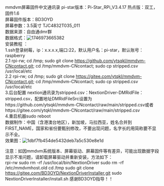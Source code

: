 
mmdvm屏幕固件中文通讯录 
pi-star版本：Pi-Star_RPi_V3.4.17 
热点版：双工，固件1.6  
屏幕固件版本：BD3OYD  
屏幕参数：3.5英寸 TJC4832T035_011  
数据来源：自由通dmr群  
数据格式：![1746973665382](https://github.com/user-attachments/assets/49c49459-8cc8-4fad-9ac2-38af8e6ad45b)  
安装教程 ：  
1.ssh登录树莓，ip：x.x.x.x,端口:22，默认用户名：pi-star，默认账号：raspberry  
2.1 rpi-rw; cd /tmp; sudo git clone https://github.com/ytsqkl/mmdvm-CNcontact.git; cd /tmp/mmdvm-CNcontact; sudo cp stripped.csv /usr/local/etc  
2.2 rpi-rw; cd /tmp; sudo git clone https://gitee.com/ytqkl/mmdvm-CNcontact.git; cd /tmp/mmdvm-CNcontact; sudo cp stripped.csv /usr/local/etc  
3.后台配置 nextion通讯录为stripped.csv：NextionDriver-DMRidFile：stripped.csv，配置地址DMRidFileSrc设置为https://github.com/ytsqkl/mmdvm-CNcontact/raw/main/stripped.csv或者https://gitee.com/ytqkl/mmdvm-CNcontact/raw/main/stripped.csv  
4.重启机器sudo reboot  
数据制作：中国（含港澳台地区），新加坡，马拉西亚，姓名合并到FIRST_NAME，国家和省份要甄别修改，不要出现问题，名字长的用简称要不显示不全。    
效果图：![1dbf7fb454de5432deb7a5c530e8e1d](https://github.com/user-attachments/assets/48aa2fdb-2fa3-411f-a5c1-76aed683021b)  

注意：如因mmdvm系统版本、屏幕驱动、屏幕固件等有差异，可能出现数据字段显示不准问题，请卸载屏幕驱动并重新安装，方法如下：  
rpi-rw
sudo rm -rf /usr/local/bin/NextionDriver
sudo rm -rf /etc/mmdvmhost.old
cd /tmp
sudo git clone https://gitee.com/BD3OYD/NextionDriverInstaller.git
sudo NextionDriverInstaller/install.sh
感谢BD3OYD指导！！
